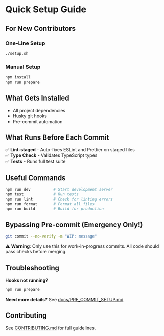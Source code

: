 # Quick Setup Guide

## For New Contributors

### One-Line Setup

```bash
./setup.sh
```

### Manual Setup

```bash
npm install
npm run prepare
```

## What Gets Installed

- All project dependencies
- Husky git hooks
- Pre-commit automation

## What Runs Before Each Commit

✅ **Lint-staged** - Auto-fixes ESLint and Prettier on staged files  
✅ **Type Check** - Validates TypeScript types  
✅ **Tests** - Runs full test suite

## Useful Commands

```bash
npm run dev          # Start development server
npm test             # Run tests
npm run lint         # Check for linting errors
npm run format       # Format all files
npm run build        # Build for production
```

## Bypassing Pre-commit (Emergency Only!)

```bash
git commit --no-verify -m "WIP: message"
```

⚠️ **Warning**: Only use this for work-in-progress commits. All code should pass checks before merging.

## Troubleshooting

**Hooks not running?**

```bash
npm run prepare
```

**Need more details?**
See [docs/PRE_COMMIT_SETUP.md](docs/PRE_COMMIT_SETUP.md)

## Contributing

See [CONTRIBUTING.md](CONTRIBUTING.md) for full guidelines.
